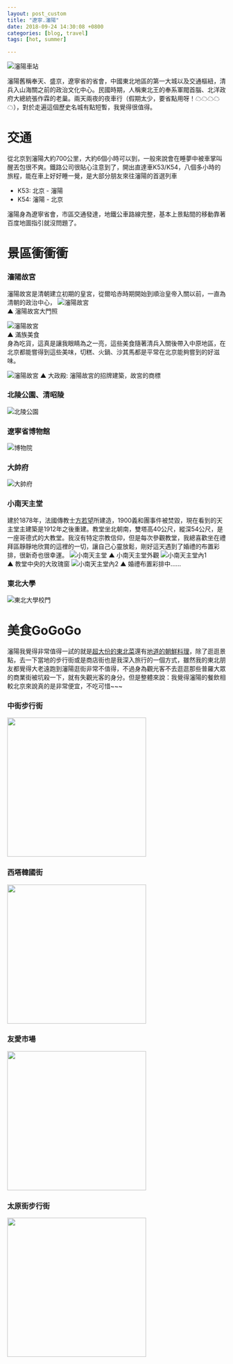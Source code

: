 ```yaml
---
layout: post_custom
title: "遼寧.瀋陽"
date: 2018-09-24 14:30:08 +0800
categories: [blog, travel]
tags: [hot, summer]

---
```

![瀋陽車站](/assets/image/20180921/shengyang0003.JPG)

瀋陽舊稱奉天、盛京，遼寧省的省會，中國東北地區的第一大城以及交通樞紐，清兵入山海關之前的政治文化中心。民國時期，人稱東北王的奉系軍閥首腦、北洋政府大總統張作霖的老巢。兩天兩夜的夜車行（假期太少，要省點用呀！☁☁☁☁☁），對於走遍這個歷史名城有點短暫，我覺得很值得。

<!--more-->
  
# 交通
從北京到瀋陽大約700公里，大約6個小時可以到，一般來說會在睡夢中被車掌叫醒丟包很不爽。鐵路公司很貼心注意到了，開出直達車K53/K54，八個多小時的旅程，能在車上好好睡一覺，是大部分朋友來往瀋陽的首選列車  
* K53: 北京 - 瀋陽  
* K54: 瀋陽 - 北京  

瀋陽身為遼寧省會，市區交通發達，地鐵公車路線完整，基本上景點間的移動靠著百度地圖指引就沒問題了。  

# 景區衝衝衝
### 瀋陽故宮  
瀋陽故宮是清朝建立初期的皇宮，從爾哈赤時期開始到順治皇帝入關以前，一直為清朝的政治中心， 
![瀋陽故宮](/assets/image/20180921/shengyang0008.JPG)   
▲ 瀋陽故宮大門照

![瀋陽故宮](/assets/image/20180921/shengyang0035.JPG)  
▲ 滿族美食  
身為吃貨，這真是讓我眼睛為之一亮，這些美食隨著清兵入關後帶入中原地區，在北京都能嘗得到這些美味，切糕、火鍋、沙其馬都是平常在北京能夠嘗到的好滋味。

![瀋陽故宮](/assets/image/20180921/shengyang0039.JPG)
▲ 大政殿: 瀋陽故宮的招牌建築，故宮的商標       
### 北陵公園、清昭陵
![北陵公園](/assets/image/20180921/shengyang0050.JPG) 

### 遼寧省博物館  
![博物院](/assets/image/20180921/shengyang0171.JPG) 

### 大帥府
![大帥府](/assets/image/20180921/shengyang0152.JPG) 

### 小南天主堂
建於1878年，法國傳教士[方若望](#)所建造，1900義和團事件被焚毀，現在看到的天主堂主建築是1912年之後重建。教堂坐北朝南，雙塔高40公尺，縱深54公尺，是一座哥德式的大教堂。我沒有特定宗教信仰，但是每次參觀教堂，我總喜歡坐在禮拜區靜靜地欣賞的這裡的一切，讓自己心靈放鬆，剛好這天遇到了婚禮的布置彩排，很新奇也很幸運。
![小南天主堂](/assets/image/20180921/shengyang0154.JPG) 
▲ 小南天主堂外觀
![小南天主堂內1](/assets/image/20180921/shengyang0161.JPG)  
▲ 教堂中央的大玫瑰窗
![小南天主堂內2](/assets/image/20180921/shengyang0162.JPG)
▲ 婚禮布置彩排中......

### 東北大學
![東北大學校門](/assets/image/20180921/shengyang0194.JPG) 

# 美食GoGoGo
瀋陽我覺得非常值得一試的就是[超大份的東北菜](#)還有[地道的朝鮮料理](#)，除了逛逛景點，去一下當地的步行街或是商店街也是我深入旅行的一個方式，雖然我的東北朋友都覺得大老遠跑到瀋陽逛街非常不值得，不過身為觀光客不去逛逛那些普羅大眾的商業街被坑殺一下，就有失觀光客的身分。但是整體來說：我覺得瀋陽的餐飲相較北京來說真的是非常便宜，不吃可惜~~~
  
### 中街步行街  
<img src="/assets/image/20180921/shengyang0004.JPG" height="320px" >

### 西塔韓國街  
<img src="/assets/image/20180921/shengyang0068.JPG" height="320px" >

### 友愛市場  
<img src="/assets/image/20180921/shengyang0165.JPG" height="320px" >
 
### 太原街步行街  
<img src="/assets/image/20180921/shengyang0199.JPG" height="320px" >